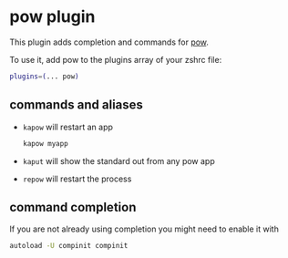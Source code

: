 # pow plugin

This plugin adds completion and commands for [pow](http://pow.cx/).

To use it, add pow to the plugins array of your zshrc file:

```sh
plugins=(... pow)
```

## commands and aliases

- `kapow` will restart an app

    ```bash
    kapow myapp
    ```

- `kaput` will show the standard out from any pow app
- `repow` will restart the process

## command completion

If you are not already using completion you might need to enable it with

```bash
autoload -U compinit compinit
```
